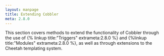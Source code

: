 ```yaml
---
layout: manpage
title: Extending Cobbler
meta: 2.8.0
---
```



This section covers methods to extend the functionality of Cobbler through the use of {% linkup title:"Triggers" extrameta:2.8.0 %} and {%linkup title:"Modules" extrameta:2.8.0 %}, as well as through extensions to the Cheetah templating system.
